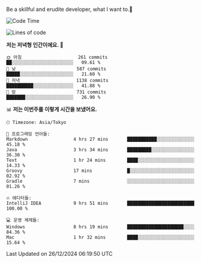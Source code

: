 Be a skillful and erudite developer, what I want to.👶

<!--START_SECTION:waka-->
![Code Time](http://img.shields.io/badge/Code%20Time-1%2C484%20hrs%2029%20mins-blue)

![Lines of code](https://img.shields.io/badge/%EC%A0%80%EB%8A%94%20%EC%97%AC%ED%83%9C%EA%B9%8C%EC%A7%80%20-918.3%20thousand%20%EC%A4%84%EC%9D%98%20%EC%BD%94%EB%93%9C%EB%A5%BC%20%EC%9E%91%EC%84%B1%ED%96%88%EC%96%B4%EC%9A%94.-blue)

**저는 저녁형 인간이에요. 🦉** 

```text
🌞 아침                     261 commits         ██░░░░░░░░░░░░░░░░░░░░░░░   09.61 % 
🌆 낮　                     587 commits         █████░░░░░░░░░░░░░░░░░░░░   21.60 % 
🌃 저녁                     1138 commits        ██████████░░░░░░░░░░░░░░░   41.88 % 
🌙 밤　                     731 commits         ███████░░░░░░░░░░░░░░░░░░   26.90 % 
```


📊 **저는 이번주를 이렇게 시간을 보냈어요.** 

```text
🕑︎ Timezone: Asia/Tokyo

💬 프로그래밍 언어들: 
Markdown                 4 hrs 27 mins       ███████████░░░░░░░░░░░░░░   45.18 % 
Java                     3 hrs 34 mins       █████████░░░░░░░░░░░░░░░░   36.30 % 
Text                     1 hr 24 mins        ████░░░░░░░░░░░░░░░░░░░░░   14.33 % 
Groovy                   17 mins             █░░░░░░░░░░░░░░░░░░░░░░░░   02.92 % 
Gradle                   7 mins              ░░░░░░░░░░░░░░░░░░░░░░░░░   01.26 % 

🔥 에디터들: 
IntelliJ IDEA            9 hrs 51 mins       █████████████████████████   100.00 % 

💻 운영 체제들: 
Windows                  8 hrs 19 mins       █████████████████████░░░░   84.36 % 
Mac                      1 hr 32 mins        ████░░░░░░░░░░░░░░░░░░░░░   15.64 % 
```


 Last Updated on 26/12/2024 06:19:50 UTC
<!--END_SECTION:waka-->
